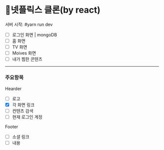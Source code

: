 # :movie_camera:넷플릭스 클론(by react)

서버 시작: #yarn run dev

- [ ] 로그인 화면 | mongoDB
- [ ] 홈 화면
- [ ] TV 화면
- [ ] Moives 화면
- [ ] 내가 찜한 콘텐츠

---

### 주요항목

Hearder

- [ ] 로고
- [x] 각 화면 링크
- [ ] 컨텐츠 검색
- [ ] 현재 로그인 계정

Footer

- [ ] 소셜 링크
- [ ] 내용
